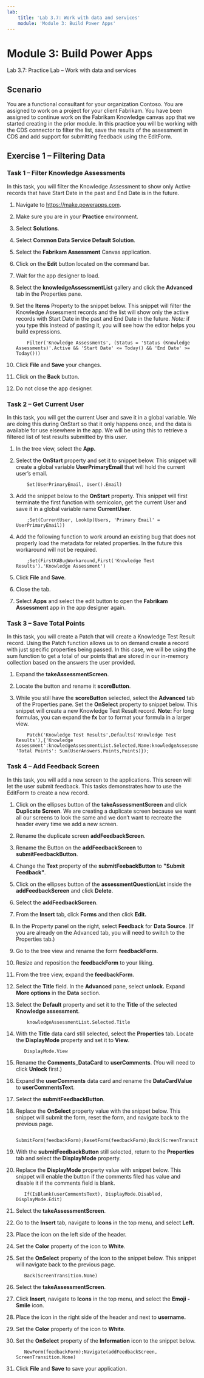 ```yaml
---
lab:
    title: 'Lab 3.7: Work with data and services'
    module: 'Module 3: Build Power Apps'
---
```


Module 3: Build Power Apps
======================================

Lab 3.7: Practice Lab – Work with data and services

Scenario
--------

You are a functional consultant for your organization Contoso. You are assigned
to work on a project for your client Fabrikam. You have been assigned to
continue work on the Fabrikam Knowledge canvas app that we started creating in
the prior module. In this practice you will be working with the CDS connector to
filter the list, save the results of the assessment in CDS and add support for
submitting feedback using the EditForm.

Exercise 1 – Filtering Data
---------------------------

### Task 1 – Filter Knowledge Assessments 

In this task, you will filter the Knowledge Assessment to show only Active
records that have Start Date in the past and End Date is in the future.

1.  Navigate to <https://make.powerapps.com>.

2.  Make sure you are in your **Practice** environment.

3.  Select **Solutions**.

4.  Select **Common Data Service Default Solution**.

5.  Select the **Fabrikam Assessment** Canvas application.

6.  Click on the **Edit** button located on the command bar.

7.  Wait for the app designer to load.

8.  Select the **knowledgeAssessmentList** gallery and click the **Advanced** tab in the Properties pane.

9.  Set the **Items** Property to the snippet below. This snippet will filter
    the Knowledge Assessment records and the list will show only the active
    records with Start Date in the past and End Date in the future. *Note:* if you
    type this instead of pasting it, you will see how the editor helps you build
    expressions.

            Filter('Knowledge Assessments', (Status = 'Status (Knowledge Assessments)'.Active && 'Start Date' <= Today() && 'End Date' >= Today()))

10.  Click **File** and **Save** your changes.

11.  Click on the **Back** button.

12.  Do not close the app designer.

### Task 2 – Get Current User 

In this task, you will get the current User and save it in a global variable. We
are doing this during OnStart so that it only happens once, and the data is
available for use elsewhere in the app. We will be using this to retrieve a
filtered list of test results submitted by this user.

1.  In the tree view, select the **App.**

2.  Select the **OnStart** property and set it to snippet below. This snippet
    will create a global variable **UserPrimaryEmail** that will hold the
    current user’s email.

            Set(UserPrimaryEmail, User().Email)

3.  Add the snippet below to the **OnStart** property. This snippet will first
    terminate the first function with semicolon, get the current User and save
    it in a global variable name **CurrentUser**.

            ;Set(CurrentUser, LookUp(Users, 'Primary Email' = UserPrimaryEmail))

4.  Add the following function to work around an existing bug that does not
    properly load the metadata for related properties. In the future this
    workaround will not be required.

            ;Set(FirstKABugWorkaround,First('Knowledge Test Results').'Knowledge Assessment')

7.  Click **File** and **Save**.

8.  Close the tab.

10.  Select **Apps** and select the edit button to open the **Fabrikam Assessment** app in the app designer again.

### Task 3 – Save Total Points 

In this task, you will create a Patch that will create a Knowledge Test Result
record. Using the Patch function allows us to on demand create a record with
just specific properties being passed. In this case, we will be using the sum
function to get a total of our points that are stored in our in-memory
collection based on the answers the user provided.

1.  Expand the **takeAssessmentScreen**.

2.  Locate the button and rename it **scoreButton**.

3.  While you still have the **scoreButton** selected, select the **Advanced** tab of the Properties pane. Set the **OnSelect**
    property to snippet below. This snippet will create a new Knowledge Test
    Result record. **Note:** For long formulas, you can expand the **fx** bar to format your formula in a larger view.
    
            Patch('Knowledge Test Results',Defaults('Knowledge Test Results'),{'Knowledge Assessment':knowledgeAssessmentList.Selected,Name:knowledgeAssessmentList.Selected.Title, 'Total Points': Sum(UserAnswers.Points,Points)});

### Task 4 – Add Feedback Screen 

In this task, you will add a new screen to the applications. This screen will
let the user submit feedback. This tasks demonstrates how to use the EditForm to
create a new record.

1.  Click on the ellipses button of the **takeAssessmentScreen** and click
    **Duplicate Screen**. We are creating a duplicate screen because we want all
    our screens to look the same and we don’t want to recreate the header every
    time we add a new screen.

2.  Rename the duplicate screen **addFeedbackScreen**.

3.  Rename the Button on the **addFeedbackScreen** to **submitFeedbackButton**.

4.  Change the **Text** property of the **submitFeebackButton** to **"Submit Feedback"**.

5.  Click on the ellipses button of the **assessmentQuestionList** inside the
    **addFeedbackScreen** and click **Delete**.

6.  Select the **addFeedbackScreen**.

7.  From the **Insert** tab, click **Forms** and then click **Edit.**

8.  In the Property panel on the right, select **Feedback** for **Data Source**. (If you are already on the Advanced tab, you will need to switch to the Properties tab.) 

9.  Go to the tree view and rename the form **feedbackForm**.

10. Resize and reposition the **feedbackForm** to your liking.

11. From the tree view, expand the **feedbackForm**.

12. Select the **Title** field. In the **Advanced** pane, select **unlock.** Expand **More options** in the **Data** section.

13. Select the **Default** property and set it to the **Title** of the selected
    **Knowledge assessment**.

            knowledgeAssessmentList.Selected.Title

14.  With the **Title** data card still selected, select the **Properties** tab. Locate the **DisplayMode** property and set it to **View**.

            DisplayMode.View

16.  Rename the **Comments_DataCard** to **userComments**. (You will need to click **Unlock** first.)

17.  Expand the **userComments** data card and rename the **DataCardValue** to
    **userCommentsText**.

18.  Select the **submitFeedbackButton**.

19.  Replace the **OnSelect** property value with the snippet below. This snippet
    will submit the form, reset the form, and navigate back to the previous
    page.

            SubmitForm(feedbackForm);ResetForm(feedbackForm);Back(ScreenTransition.None)

20.  With the **submitFeedbackButton** still selected, return to the **Properties** tab and select the **DisplayMode**
    property.

21.  Replace the **DisplayMode** property value with snippet below. This snippet
    will enable the button if the comments filed has value and disable it if the
    comments field is blank.

            If(IsBlank(userCommentsText), DisplayMode.Disabled, DisplayMode.Edit)

22.  Select the **takeAssessmentScreen**.

23.  Go to the **Insert** tab, navigate to **Icons** in the top menu, and select **Left.**

24.  Place the icon on the left side of the header.

25.  Set the **Color** property of the icon to **White**.

26.  Set the **OnSelect** property of the icon to the snippet below. This snippet
    will navigate back to the previous page.
    
            Back(ScreenTransition.None)

27.  Select the **takeAssessmentScreen**.

28.  Click **Insert**, navigate to **Icons** in the top menu, and select the **Emoji - Smile** icon.

29.  Place the icon in the right side of the header and next to **username.**
    
30.  Set the **Color** property of the icon to **White**.

31.  Set the **OnSelect** property of the **Information** icon to the snippet
    below.

            NewForm(feedbackForm);Navigate(addFeedbackScreen, ScreenTransition.None)
    
 32. Click **File** and **Save** to save your application.
